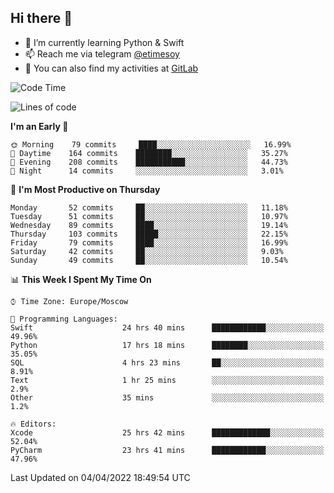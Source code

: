 ## Hi there 👋
- 🌱 I’m currently learning Python & Swift
- 📫 Reach me via telegram [@etimesoy](https://t.me/etimesoy/)
- 🦊 You can also find my activities at [GitLab](https://gitlab.com/etimesoy)

<!--START_SECTION:waka-->
![Code Time](http://img.shields.io/badge/Code%20Time-1%2C054%20hrs%2056%20mins-blue)

![Lines of code](https://img.shields.io/badge/From%20Hello%20World%20I%27ve%20Written-185%20Thousand%20lines%20of%20code-blue)

**I'm an Early 🐤** 

```text
🌞 Morning    79 commits     ████░░░░░░░░░░░░░░░░░░░░░   16.99% 
🌆 Daytime    164 commits    ████████░░░░░░░░░░░░░░░░░   35.27% 
🌃 Evening    208 commits    ███████████░░░░░░░░░░░░░░   44.73% 
🌙 Night      14 commits     ░░░░░░░░░░░░░░░░░░░░░░░░░   3.01%

```
📅 **I'm Most Productive on Thursday** 

```text
Monday       52 commits     ██░░░░░░░░░░░░░░░░░░░░░░░   11.18% 
Tuesday      51 commits     ██░░░░░░░░░░░░░░░░░░░░░░░   10.97% 
Wednesday    89 commits     ████░░░░░░░░░░░░░░░░░░░░░   19.14% 
Thursday     103 commits    █████░░░░░░░░░░░░░░░░░░░░   22.15% 
Friday       79 commits     ████░░░░░░░░░░░░░░░░░░░░░   16.99% 
Saturday     42 commits     ██░░░░░░░░░░░░░░░░░░░░░░░   9.03% 
Sunday       49 commits     ██░░░░░░░░░░░░░░░░░░░░░░░   10.54%

```


📊 **This Week I Spent My Time On** 

```text
⌚︎ Time Zone: Europe/Moscow

💬 Programming Languages: 
Swift                    24 hrs 40 mins      ████████████░░░░░░░░░░░░░   49.96% 
Python                   17 hrs 18 mins      ████████░░░░░░░░░░░░░░░░░   35.05% 
SQL                      4 hrs 23 mins       ██░░░░░░░░░░░░░░░░░░░░░░░   8.91% 
Text                     1 hr 25 mins        ░░░░░░░░░░░░░░░░░░░░░░░░░   2.9% 
Other                    35 mins             ░░░░░░░░░░░░░░░░░░░░░░░░░   1.2%

🔥 Editors: 
Xcode                    25 hrs 42 mins      █████████████░░░░░░░░░░░░   52.04% 
PyCharm                  23 hrs 41 mins      ████████████░░░░░░░░░░░░░   47.96%

```


 Last Updated on 04/04/2022 18:49:54 UTC
<!--END_SECTION:waka-->
